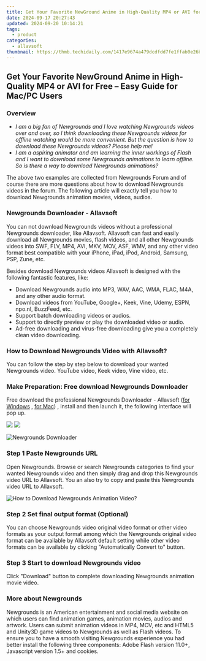 ```yaml
---
title: Get Your Favorite NewGround Anime in High-Quality MP4 or AVI for Free – Easy Guide for Mac/PC Users
date: 2024-09-17 20:27:43
updated: 2024-09-20 10:14:21
tags:
  - product
categories:
  - allavsoft
thumbnail: https://thmb.techidaily.com/1417e9674a479dcdfdd7fe1ffab0e26b723730f6b6eee67595d026f30ea77ba0.jpg
---
```


## Get Your Favorite NewGround Anime in High-Quality MP4 or AVI for Free – Easy Guide for Mac/PC Users

### Overview

* _I am a big fan of Newgrounds and I love watching Newgrounds videos over and over, so I think downloading these Newgrounds videos for offline watching would be more convenient. But the question is how to download these Newgrounds videos? Please help me!_
* _I am a aspiring animator and am learning the inner workings of Flash and I want to download some Newgrounds animations to learn offline. So is there a way to download Newgrounds animations?_

The above two examples are collected from Newgrounds Forum and of course there are more questions about how to download Newgrounds videos in the forum. The following article will exactly tell you how to download Newgrounds animation movies, videos, audios.

### Newgrounds Downloader - Allavsoft

You can not download Newgrounds videos without a professional Newgrounds downloader, like Allavsoft. Allavsoft can fast and easily download all Newgrounds movies, flash videos, and all other Newgrounds videos into SWF, FLV, MP4, AVI, MKV, MOV, ASF, WMV, and any other video format best compatible with your iPhone, iPad, iPod, Android, Samsung, PSP, Zune, etc.

Besides download Newgrounds videos Allavsoft is designed with the following fantastic features, like:

* Download Newgrounds audio into MP3, WAV, AAC, WMA, FLAC, M4A, and any other audio format.
* Download videos from YouTube, Google+, Keek, Vine, Udemy, ESPN, npo.nl, BuzzFeed, etc.
* Support batch downloading videos or audios.
* Support to directly preview or play the downloaded video or audio.
* Ad-free downloading and virus-free downloading give you a completely clean video downloading.

### How to Download Newgrounds Video with Allavsoft?

You can follow the step by step below to download your wanted Newgrounds video. YouTube video, Keek video, Vine video, etc.

### Make Preparation: Free download Newgrounds Downloader

Free download the professional Newgrounds Downloader - Allavsoft ([for Windows](https://tools.techidaily.com/allavsoft/products/) , [for Mac](https://tools.techidaily.com/allavsoft/products/)) , install and then launch it, the following interface will pop up.

[![](https://www.allavsoft.com/how-to/../images/how-to/free-download-win.jpg)](https://tools.techidaily.com/allavsoft/products/) [![](https://www.allavsoft.com/how-to/../images/how-to/free-download-mac.jpg)](https://tools.techidaily.com/allavsoft/products/)

![Newgrounds Downloader](https://www.allavsoft.com/how-to/../images/allavsoft/screen-shot-600.jpg)

### Step 1 Paste Newgrounds URL

Open Newgrounds. Browse or search Newgrounds categories to find your wanted Newgrounds video and then simply drag and drop this Newgrounds video URL to Allavsoft. You an also try to copy and paste this Newgrounds video URL to Allavsoft.

![How to Download Newgrounds Animation Video?](https://www.allavsoft.com/how-to/../images/how-to/download-rtmp-video/download-rtmp-video.jpg)

### Step 2 Set final output format (Optional)

You can choose Newgrounds video original video format or other video formats as your output format among which the Newgrounds original video format can be available by Allavsoft default setting while other video formats can be available by clicking "Automatically Convert to" button.

### Step 3 Start to download Newgrounds video

Click "Download" button to complete downloading Newgrounds animation movie video.

### More about Newgrounds

Newgrounds is an American entertainment and social media website on which users can find animation games, animation movies, audios and artwork. Users can submit animation videos in MP4, MOV, etc and HTML5 and Unity3D game videos to Newgrounds as well as Flash videos. To ensure you to have a smooth visiting Newgrounds experience you had better install the following three components: Adobe Flash version 11.0+, Javascript version 1.5+ and cookies.

<ins class="adsbygoogle"
     style="display:block"
     data-ad-format="autorelaxed"
     data-ad-client="ca-pub-7571918770474297"
     data-ad-slot="1223367746"></ins>



<ins class="adsbygoogle"
     style="display:block"
     data-ad-client="ca-pub-7571918770474297"
     data-ad-slot="8358498916"
     data-ad-format="auto"
     data-full-width-responsive="true"></ins>
